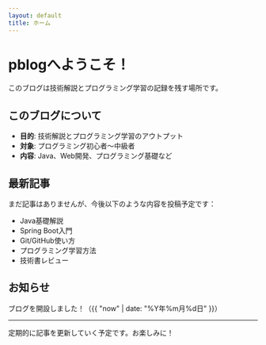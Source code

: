 ```yaml
---
layout: default
title: ホーム
---
```


# pblogへようこそ！

このブログは技術解説とプログラミング学習の記録を残す場所です。

## このブログについて

- **目的**: 技術解説とプログラミング学習のアウトプット
- **対象**: プログラミング初心者〜中級者
- **内容**: Java、Web開発、プログラミング基礎など

## 最新記事

まだ記事はありませんが、今後以下のような内容を投稿予定です：

- Java基礎解説
- Spring Boot入門
- Git/GitHub使い方
- プログラミング学習方法
- 技術書レビュー

## お知らせ

ブログを開設しました！（{{ "now" | date: "%Y年%m月%d日" }}）

---

定期的に記事を更新していく予定です。お楽しみに！ 